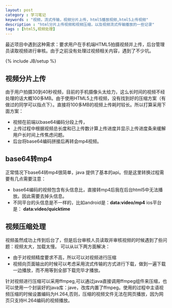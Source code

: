 ```yaml
---
layout: post
category : 学习笔记
keywords : "视频，流式传输，视频分片上传，html5播放视频,html5上传视频"
description : "html分片上传视频和视频压缩，以及视频流式传输播放的一些记录"
tags : [html5,视频处理]
---
```


 最近项目中遇到这种需求：要求用户在手机端HTML5拍摄视频并上传，后台管理员读取视频进行审核。由于之前没有处理过视频相关内容，遇到了不少坑。
<!--break-->

{% include JB/setup %}

## 视频分片上传
由于用户拍摄30到40秒视频，目前的手机摄像头太给力，这么长时间的视频不经处理的话大概100多MB。由于使用HTML5上传视频，没有找到好的压缩方案（有做过的同学可以指点下）。直接将100多MB的视频上传耗时较长。所以打算采用下面方案：

- 视频在前端以base64编码分段上传，
- 上传过程中根据视频总长度和已上传数计算上传进度并显示上传进度条来缓解用户长时间上传焦虑问题。
- 后台将base64编码拼接后再转会mp4视频。


## base64转mp4
正常情况下base64转mp4很简单，java 提供了基本的api。但是这里转换过程需要有几点需要注意：
- base64编码的视频包含有头信息比，直接转mp4后我在后台html5中无法播放。因此需要去掉头信息。
- 不同平台的头信息是不一样的，比如android是：**data:video/mp4** ios平台是： **data:video/quicktime**

## 视频压缩处理

视频虽然成功上传到后台了，但是后台审核人员读取并审核视频的时候遇到了些问题：视频太大，加载太慢。
可以从以下两方面解决：
- 由于对视频精度要求不高，所以可以对视频进行压缩
- 视频向页面输出的时候可以考虑采用流式传输的方式进行下载，做到一遍下载一边播放，而不用等到全部下载完毕才播放。

针对视频进行压缩可以采用ffmpeg,可以通过java直接调用ffmpeg组件来压缩，也可以使用一个封装好的java库：jave，改库内置了ffmpeg。使用的过程中主语视频压缩的时候设置编码为H.264,否则，压缩的视频文件无法在网页播放，因为网页只支持H.264编码的视频播放。
